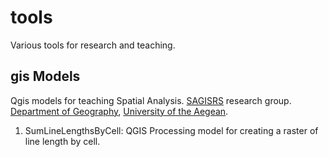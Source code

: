 tools
===

Various tools for research and teaching.


gis Models
---

Qgis models for teaching Spatial Analysis. [SAGISRS](http://sagisrs.aegean.gr/) research group. [Department of Geography](https://geography.aegean.gr), [University of the Aegean](http://www.aegean.gr).

1. SumLineLengthsByCell: QGIS Processing model for creating a raster of line length by cell.


